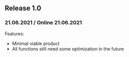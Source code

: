 ## Release 1.0
### 21.06.2021 / Online 21.06.2021
Features:
* Minimal viable product 
* All functions still need some optimization in the future
